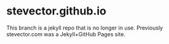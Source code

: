 # stevector.github.io

This branch is a jekyll repo that is no longer in use. Previously stevector.com was a Jekyll+GitHub Pages site.
